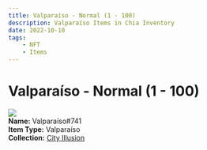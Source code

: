 ```yaml
---
title: Valparaíso - Normal (1 - 100)
description: Valparaíso Items in Chia Inventory
date: 2022-10-10
tags:
    - NFT
    - Items
---
```


# Valparaíso - Normal (1 - 100)
<div class="item_thumbnail">
<img loading="lazy" src="https://bguf7qp5632jxqlqqmqxk2dozvjkbmcxwhqa4kez6cw4yzge.arweave.net/Cahfwf329JvBcIMhd_Whuz-VKgsFex4A4omfCtzGTEA"><br/>
<div><strong>Name:</strong> Valparaíso#741</div>
<div><strong>Item Type:</strong> Valparaíso</div>
<div><strong>Collection:</strong> <a href="https://www.spacescan.io/xch/nft/collection/col1lend2dcn558km4wcwta4xnkfv3xpcmlp9kyt0m909emvfxechlyqdl5ndg">City Illusion</a></div>
</div>

